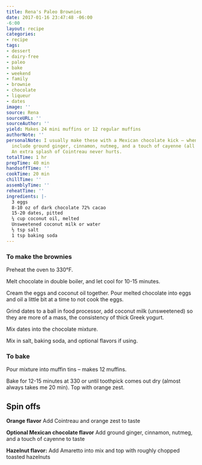 ```yaml
---
title: Rena's Paleo Brownies
date: 2017-01-16 23:47:48 -06:00
-6:00
layout: recipe
categories:
- recipe
tags:
- dessert
- dairy-free
- paleo
- bake
- weekend
- family
- brownie
- chocolate
- liqueur
- dates
image: ''
source: Rena
sourceURL: ''
sourceAuthor: ''
yield: Makes 24 mini muffins or 12 regular muffins
authorNote: ''
personalNote: I usually make these with a Mexican chocolate kick – when adding salt,
  include ground ginger, cinnamon, nutmeg, and a touch of cayenne (all to taste).
  An extra splash of Cointreau never hurts.
totalTime: 1 hr
prepTime: 40 min
handsoffTime: ''
cookTime: 20 min
chillTime: ''
assemblyTime: ''
reheatTime: ''
ingredients: |-
  3 eggs
  8-10 oz of dark chocolate 72% cacao
  15-20 dates, pitted
  ¼ cup coconut oil, melted
  Unsweetened coconut milk or water
  ½ tsp salt
  1 tsp baking soda
---
```


### To make the brownies

Preheat the oven to 330°F.

Melt chocolate in double boiler, and let cool for 10-15 minutes.

Cream the eggs and coconut oil together. Pour melted chocolate into eggs and oil a little bit at a time to not cook the eggs.

Grind dates to a ball in food processor, add coconut milk (unsweetened) so they are more of a mass, the consistency of thick Greek yogurt.

Mix dates into the chocolate mixture.

Mix in salt, baking soda, and optional flavors if using.

### To bake

Pour mixture into muffin tins – makes 12 muffins.

Bake for 12-15 minutes at 330 or until toothpick comes out dry (almost always takes me 20 min). Top with orange zest.

## Spin offs

**Orange flavor** Add Cointreau and orange zest to taste

**Optional Mexican chocolate flavor** Add ground ginger, cinnamon, nutmeg, and a touch of cayenne to taste

**Hazelnut flavor:** Add Amaretto into mix and top with roughly chopped toasted hazelnuts
